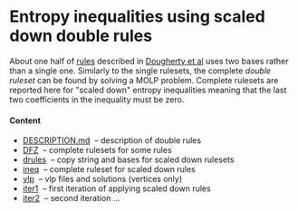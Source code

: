 Entropy inequalities using scaled down double rules
=========================================

About one half of [rules](../rules/DESCRIPTION.md) described in
[Dougherty et al](http://arxiv.org/pdf/1104.3602v1) uses two bases rather
than a single one. Similarly to the single rulesets, the complete
*double ruleset* can be found by solving a MOLP problem. Complete
rulesets are reported here for &quot;scaled down&quot; entropy inequalities
meaning that the last two coefficients in the inequality must be zero.

#### Content

* [DESCRIPTION.md](DESCRIPTION.md) &nbsp;&ndash; description of double rules
* [DFZ](DFZ) &nbsp;&ndash; complete rulesets for some rules
* [drules](drules.txt) &nbsp;&ndash; copy string and bases for scaled down rulesets
* [ineq](ineq) &nbsp;&ndash; complete ruleset for scaled down rules
* [vlp](vlp) &nbsp;&ndash; vlp files and solutions (vertices only)
* [iter1](iter1) &nbsp;&ndash; first iteration of applying scaled down rules
* [iter2](iter2) &nbsp;&ndash; second iteration ...

